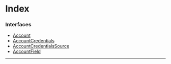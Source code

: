 

# Index

### Interfaces

* [Account](../interfaces/_entities_account_.account.md)
* [AccountCredentials](../interfaces/_entities_account_.accountcredentials.md)
* [AccountCredentialsSource](../interfaces/_entities_account_.accountcredentialssource.md)
* [AccountField](../interfaces/_entities_account_.accountfield.md)

---

